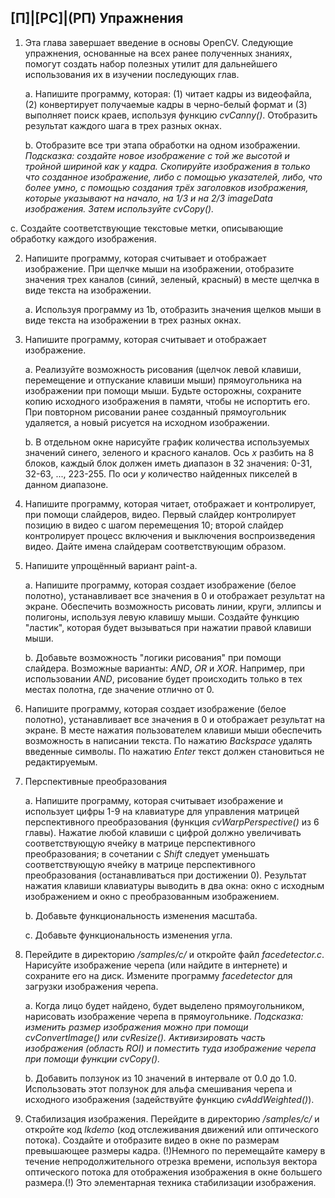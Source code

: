 ## [П]|[РС]|(РП) Упражнения

1. Эта глава завершает введение в основы OpenCV. Следующие упражнения, основанные на всех ранее полученных знаниях, помогут создать набор полезных утилит для дальнейшего использования их в изучении последующих глав. 
	
	a. Напишите программу, которая: (1) читает кадры из видеофайла, (2) конвертирует получаемые кадры в черно-белый формат и (3) выполняет поиск краев, используя функцию *cvCanny()*. Отобразить результат каждого шага в трех разных окнах.

	b. Отобразите все три этапа обработки на одном изображении.
		*Подсказка: создайте новое изображение с той же высотой и тройной шириной как у кадра. Скопируйте изображения в только что созданное изображение, либо с помощью указателей, либо, что более умно, с помощью создания трёх заголовков изображения, которые указывают на начало, на 1/3 и на 2/3 imageData изображения. Затем используйте cvCopy().*
	
c. Создайте соответствующие текстовые метки, описывающие обработку каждого изображения.

2. Напишите программу, которая считывает и отображает изображение. При щелчке мыши на изображении, отобразите значения трех каналов (синий, зеленый, красный) в месте щелчка в виде текста на изображении. 

	a. Используя программу из 1b, отобразить значения щелков мыши в виде текста на изображении в трех разных окнах. 

3. Напишите программу, которая считывает и отображает изображение.

	a. Реализуйте возможность рисования (щелчок левой клавиши, перемещение и отпускание клавиши мыши) прямоугольника на изображении при помощи мыши. Будьте осторожны, сохраните копию исходного изображения в памяти, чтобы не испортить его. При повторном рисовании ранее созданный прямоугольник удаляется, а новый рисуется на исходном изображении. 

	b. В отдельном окне нарисуйте график количества используемых значений синего, зеленого и красного каналов. Ось *x* разбить на 8 блоков, каждый блок должен иметь диапазон в 32 значения: 0-31, 32-63, ..., 223-255. По оси *y* количество найденных пикселей в данном диапазоне.

4. Напишите программу, которая читает, отображает и контролирует, при помощи слайдеров, видео. Первый слайдер контролирует позицию в видео с шагом перемещения 10; второй слайдер контролирует процесс включения и выключения воспроизведения видео. Дайте имена слайдерам соответствующим образом. 

5. Напишите упрощённый вариант paint-а.

	а. Напишите программу, которая создает изображение (белое полотно), устанавливает все значения в 0 и отображает результат на экране. Обеспечить возможность рисовать линии, круги, эллипсы и полигоны, используя левую клавишу мыши. Создайте функцию "ластик", которая будет вызываться при нажатии правой клавиши мыши. 

	b. Добавьте возможность "логики рисования" при помощи слайдера. Возможные варианты: *AND*, *OR* и *XOR*. Например, при использовании *AND*, рисование будет происходить только в тех местах полотна, где значение отлично от 0.

6. Напишите программу, которая создает изображение (белое полотно), устанавливает все значения в 0 и отображает результат на экране. В месте нажатия пользователем клавиши мыши обеспечить возможность в написании текста. По нажатию *Backspace* удалять введенные символы. По нажатию *Enter* текст должен становиться не редактируемым. 

7. Перспективные преобразования

	a. Напишите программу, которая считывает изображение и использует цифры 1-9 на клавиатуре для управления матрицей перспективного преобразования (функция *cvWarpPerspective()* из 6 главы). Нажатие любой клавиши с цифрой должно увеличивать соответствующую ячейку в матрице перспективного преобразования; в сочетании с *Shift* следует уменьшать соответствующую ячейку в матрице перспективного преобразования (останавливаться при достижении 0). Результат нажатия клавиши клавиатуры выводить в два окна: окно с исходным изображением и окно с преобразованным изображением.

	b. Добавьте функциональность изменения масштаба.

	c. Добавьте функциональность изменения угла.

8. Перейдите в директорию */samples/c/* и откройте файл *facedetector.c*. Нарисуйте изображение черепа (или найдите в интернете) и сохраните его на диск. Измените программу *facedetector* для загрузки изображения черепа. 

	a. Когда лицо будет найдено, будет выделено прямоугольником, нарисовать изображение черепа в прямоугольнике.
		*Подсказка: изменить размер изображения можно при помощи *cvConvertImage()* или *cvResize()*. Активизировать часть изображения (область ROI) и поместить туда изображение черепа при помощи функции *cvCopy()*.*
	
	b. Добавить ползунок из 10 значений в интервале от 0.0 до 1.0. Использовать этот ползунок для альфа смешивания черепа и исходного изображения (задействуйте функцию *cvAddWeighted()*).

9.  Стабилизация изображения. Перейдите в директорию */samples/c/* и откройте код *lkdemo* (код отслеживания движений или оптического потока). Создайте и отобразите видео в окне по размерам превышающее размеры кадра. (!)Немного по перемещайте камеру в течение непродолжительного отрезка времени, используя вектора оптического потока для отображения изображения в окне большего размера.(!) Это элементарная техника стабилизации изображения.
